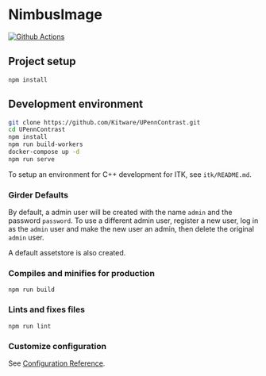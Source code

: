 # NimbusImage

[![Github Actions][github-actions-image]][github-actions-url]

## Project setup

```
npm install
```

## Development environment

```sh
git clone https://github.com/Kitware/UPennContrast.git
cd UPennContrast
npm install
npm run build-workers
docker-compose up -d
npm run serve
```

To setup an environment for C++ development for ITK, see `itk/README.md`.

### Girder Defaults

By default, a admin user will be created with the name `admin` and the password `password`.  To use a different admin user, register a new user, log in as the `admin` user and make the new user an admin, then delete the original `admin` user.

A default assetstore is also created.

### Compiles and minifies for production

```
npm run build
```

### Lints and fixes files

```
npm run lint
```

### Customize configuration

See [Configuration Reference](https://cli.vuejs.org/config/).

[github-actions-image]: https://github.com/Kitware/UPennContrast/workflows/node/badge.svg
[github-actions-url]: https://github.com/Kitware/UPennContrast/actions
